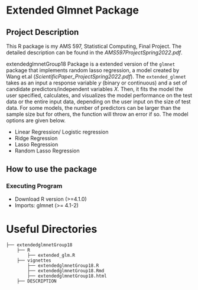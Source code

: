 # Extended Glmnet Package 

## Project Description 
This R package is my AMS 597, Statistical Computing, Final Project. The detailed description can be found in the *AMS597ProjectSpring2022.pdf*. 

extendedglmnetGroup18 Package is a extended version of the `glmnet` package that implements random lasso regression, a model created by Wang et.al (*ScientificPaper_ProjectSpring2022.pdf*). The `extended_glmnet` takes as an input a response variable $y$ (binary or continuous) and a set of candidate predictors/independent variables $X$. Then, it fits the model the user specified, calculates, and visualizes the model performance on the test data or the entire input data, depending on the user input on the size of test data. For some models, the number of predictors can be larger than the sample size but for others, the function will throw an error if so. The model options are given below.

* Linear Regression/ Logistic regression
* Ridge Regression
* Lasso Regression
* Random Lasso Regression


## How to use the package


### Executing Program 
* Download R version (>=4.1.0)
* Imports: glmnet (>= 4.1-2)

# Useful Directories 
```
├── extendedglmnetGroup18
    ├── R
        ├── extended_glm.R
    ├── vignettes
        ├── extendedglmnetGroup18.R
        ├── extendedglmnetGroup18.Rmd
        ├── extendedglmnetGroup18.html
    ├── DESCRIPTION
```
